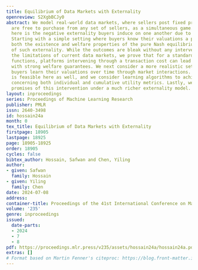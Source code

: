 ```yaml
---
title: Equilibrium of Data Markets with Externality
openreview: S2XgbBCJy0
abstract: We model real-world data markets, where sellers post fixed prices and buyers
  are free to purchase from any set of sellers, as a simultaneous game. A key component
  here is the negative externality buyers induce on one another due to data purchases.
  Starting with a simple setting where buyers know their valuations a priori, we characterize
  both the existence and welfare properties of the pure Nash equilibrium in the presence
  of such externality. While the outcomes are bleak without any intervention, mirroring
  the limitations of current data markets, we prove that for a standard class of externality
  functions, platforms intervening through a transaction cost can lead to a pure equilibrium
  with strong welfare guarantees. We next consider a more realistic setting where
  buyers learn their valuations over time through market interactions. Our intervention
  is feasible here as well, and we consider learning algorithms to achieve low regret
  concerning both individual and cumulative utility metrics. Lastly, we analyze the
  promises of this intervention under a much richer externality model.
layout: inproceedings
series: Proceedings of Machine Learning Research
publisher: PMLR
issn: 2640-3498
id: hossain24a
month: 0
tex_title: Equilibrium of Data Markets with Externality
firstpage: 18905
lastpage: 18925
page: 18905-18925
order: 18905
cycles: false
bibtex_author: Hossain, Safwan and Chen, Yiling
author:
- given: Safwan
  family: Hossain
- given: Yiling
  family: Chen
date: 2024-07-08
address:
container-title: Proceedings of the 41st International Conference on Machine Learning
volume: '235'
genre: inproceedings
issued:
  date-parts:
  - 2024
  - 7
  - 8
pdf: https://proceedings.mlr.press/v235/assets/hossain24a/hossain24a.pdf
extras: []
# Format based on Martin Fenner's citeproc: https://blog.front-matter.io/posts/citeproc-yaml-for-bibliographies/
---
```

